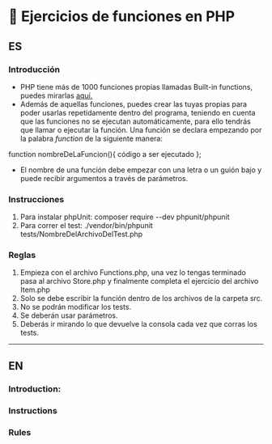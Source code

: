 # 🎡 Ejercicios de funciones en PHP

## ES

### Introducción
- PHP tiene más de 1000 funciones propias llamadas Built-in functions, puedes mirarlas <a href='https://www.w3schools.com/php/php_ref_overview.asp'>aquí.</a>
- Además de aquellas funciones, puedes crear las tuyas propias para poder usarlas repetidamente dentro del programa, teniendo en cuenta que las funciones no se ejecutan automáticamente, para ello tendrás que llamar o ejecutar la función.
Una función se declara empezando por la palabra <i>function</i> de la siguiente manera:

function nombreDeLaFuncion(){
  código a ser ejecutado
};

- El nombre de una función debe empezar con una letra o un guión bajo y puede recibir argumentos a través de parámetros. 

### Instrucciones

1. Para instalar phpUnit: composer require --dev phpunit/phpunit
2. Para correr el test: ./vendor/bin/phpunit tests/NombreDelArchivoDelTest.php

### Reglas

1. Empieza con el archivo Functions.php, una vez lo tengas terminado pasa al archivo Store.php y finalmente completa el ejercicio del archivo Item.php
2. Solo se debe escribir la función dentro de los archivos de la carpeta src.
2. No se podrán modificar los tests.
3. Se deberán usar parámetros.
4. Deberás ir mirando lo que devuelve la consola cada vez que corras los tests.
---

## EN

### Introduction: 

### Instructions

### Rules

